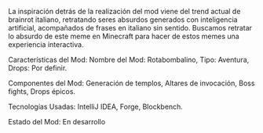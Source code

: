 La inspiración detrás de la realización del mod viene del trend actual de brainrot italiano, retratando seres absurdos generados con inteligencia artificial, acompañados de frases en italiano sin sentido.
Buscamos retratar lo absurdo de este meme en Minecraft para hacer de estos memes una experiencia interactiva.

Características del Mod:
Nombre del Mod: Rotabombalino,
Tipo: Aventura,
Drops: Por definir.

Componentes del Mod:
Generación de templos,
Altares de invocación,
Boss fights,
Drops épicos.

Tecnologías Usadas:
IntelliJ IDEA, Forge, Blockbench.

Estado del Mod:
En desarrollo
